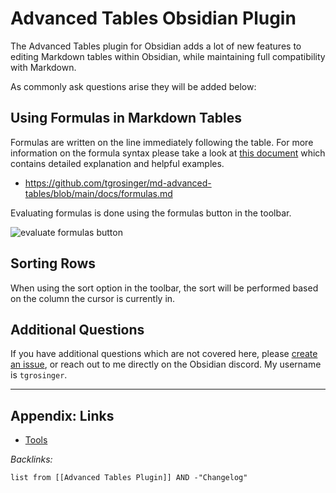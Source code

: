 # Advanced Tables Obsidian Plugin

The Advanced Tables plugin for Obsidian adds a lot of new features to editing Markdown tables within Obsidian, while maintaining full compatibility with Markdown.

As commonly ask questions arise they will be added below:

## Using Formulas in Markdown Tables

Formulas are written on the line immediately following the table. For more information on the formula syntax please take a look at [this document](https://github.com/tgrosinger/md-advanced-tables/blob/main/docs/formulas.md) which contains detailed explanation and helpful examples.

* <https://github.com/tgrosinger/md-advanced-tables/blob/main/docs/formulas.md>

Evaluating formulas is done using the formulas button in the toolbar.

![evaluate formulas button](https://raw.githubusercontent.com/tgrosinger/advanced-tables-obsidian/main/resources/screenshots/evaluate-formulas-button.png)

## Sorting Rows

When using the sort option in the toolbar, the sort will be performed based on the column the cursor is currently in.

## Additional Questions

If you have additional questions which are not covered here, please [create an issue](https://github.com/tgrosinger/advanced-tables-obsidian/issues/new/choose), or reach out to me directly on the Obsidian discord. My username is `tgrosinger`.

---

## Appendix: Links

* [Tools](../../../Tools.md)

*Backlinks:*

````dataview
list from [[Advanced Tables Plugin]] AND -"Changelog"
````
